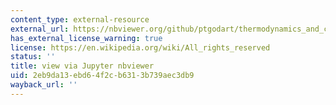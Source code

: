 ```yaml
---
content_type: external-resource
external_url: https://nbviewer.org/github/ptgodart/thermodynamics_and_climate_change/blob/main/CODING_LABS/R3_thermodynamic_cycles_and_carbon_intensity.ipynb
has_external_license_warning: true
license: https://en.wikipedia.org/wiki/All_rights_reserved
status: ''
title: view via Jupyter nbviewer
uid: 2eb9da13-ebd6-4f2c-b631-3b739aec3db9
wayback_url: ''
---
```


